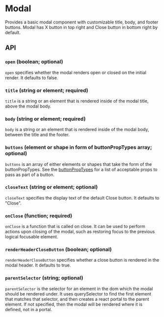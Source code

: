 # Modal

Provides a basic modal component with customizable title, body, and footer buttons. Modal has X button in top right and Close button in bottom right by default.

## API

### `open` (boolean; optional)
`open` specifies whether the modal renders open or closed on the initial render. It defaults to false.

### `title` (string or element; required)
`title` is a string or an element that is rendered inside of the modal title, above the modal body.

### `body` (string or element; required)
`body` is a string or an element that is rendered inside of the modal body, between the title and the footer.

### `buttons` (element or shape in form of buttonPropTypes array; optional)
`buttons` is an array of either elements or shapes that take the form of the buttonPropTypes. See the [buttonPropTypes](https://github.com/edx/paragon/blob/master/src/Button/index.jsx#L40) for a list of acceptable props to pass as part of a button.

### `closeText` (string or element; optional)
`closeText` specifies the display text of the default Close button. It defaults to "Close".

### `onClose` (function; required)
`onClose` is a function that is called on close. It can be used to perform actions upon closing of the modal, such as restoring focus to the previous logical focusable element.

### `renderHeaderCloseButton` (boolean; optional)
`renderHeaderCloseButton` specifies whether a close button is rendered in the modal header. It defaults to true.

### `parentSelector` (string; optional)
`parentSelector` is the selector for an element in the dom which the modal should be rendered under. It uses querySelector to find the first element that matches that selector, and then creates a react portal to the parent element. If not specified, then the modal will be rendered where it is defined, not in a portal.
